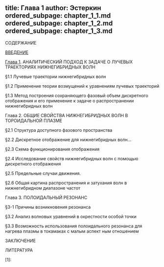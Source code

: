 title: Глава 1
author: Эстеркин
ordered_subpage: chapter_1_1.md
ordered_subpage: chapter_1_2.md
ordered_subpage: chapter_1_3.md
---

СОДЕРЖАНИЕ 

[ВВЕДЕНИЕ](|page|/introduction.html)

[Глава 1](|page|/chapter_01.html).
АНАЛИТИЧЕСКИЙ ПОДХОД К ЗАДАЧЕ О ЛУЧЕВЫХ ТРАЕКТОРИЯХ НИЖНЕГИБРИДНЫХ ВОЛН

§1.1 Лучевые траектории нижнегибридных волн

§1.2 Применение теории возмущений к уравнениям лучевых траекторий	  

§1.3 Метод построения сохраняющего фазовый объем дискретного отображения и его применение к задаче о распространении нижнегибридных волн

Глава 2. ОБЩИЕ СВОЙСТВА НИЖНЕГИБРИДНЫХ ВОЛН В ТОРОИДАЛЬНОЙ ПЛАЗМЕ

§2.1	Структура доступного фазового пространства	

§2.2	Дискретное отображение для нижнегибридных волн... 

§2.3	Схема функционирования отображения	 

§2.4 Исследование свойств нижнегибридных волн с
помощью дискретного отображения	

§2.5	Предельные случаи движения.	   

§2.6 Общая картина распространения и затухания волн
в нижнегибридном диапазоне частот

Глава 3. ПОЛОИДАЛЬНЫЙ РЕЗОНАНС

§3-1 Причины возникновения резонанса

§3.2 Анализ волновых уравнений в окрестности особой точки

§3.3 Возможность использования полоидального резонанса для нагрева плазмы в токамаках с малым аспект
ным отношением	 

ЗАКЛЮЧЕНИЕ	 

ЛИТЕРАТУРА

[1]: 